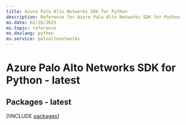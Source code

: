 ```yaml
---
title: Azure Palo Alto Networks SDK for Python
description: Reference for Azure Palo Alto Networks SDK for Python
ms.date: 02/10/2025
ms.topic: reference
ms.devlang: python
ms.service: paloaltonetworks
---
```

# Azure Palo Alto Networks SDK for Python - latest
## Packages - latest
[!INCLUDE [packages](palo-alto-networks-index.md)]